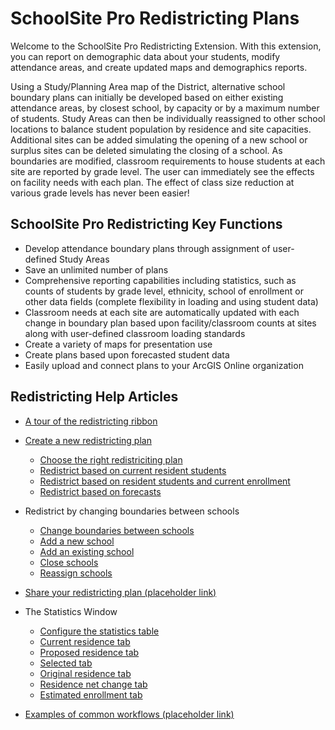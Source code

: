 
# SchoolSite Pro Redistricting Plans
Welcome to the SchoolSite Pro Redistricting Extension. With this extension, you can report on demographic data about your students, modify attendance areas, and create updated maps and demographics reports.

Using a Study/Planning Area map of the District, alternative school boundary plans can initially be developed based on either existing attendance areas, by closest school, by capacity or by a maximum number of students. Study Areas can then be individually reassigned to other school locations to balance student population by residence and site capacities. Additional sites can be added simulating the opening of a new school or surplus sites can be deleted simulating the closing of a school. As boundaries are modified, classroom requirements to house students at each site are reported by grade level. The user can immediately see the effects on facility needs with each plan. The effect of class size reduction at various grade levels has never been easier!

## SchoolSite Pro Redistricting Key Functions
* Develop attendance boundary plans through assignment of user-defined Study Areas
* Save an unlimited number of plans
* Comprehensive reporting capabilities including statistics, such as counts of students by grade level, ethnicity, school of enrollment or other data fields (complete flexibility in loading and using student data)
* Classroom needs at each site are automatically updated with each change in boundary plan based upon facility/classroom counts at sites along with user-defined classroom loading standards
* Create a variety of maps for presentation use
* Create plans based upon forecasted student data
* Easily upload and connect plans to your ArcGIS Online organization

## Redistricting Help Articles
- [A tour of the redistricting ribbon](briefTour.md)

- [Create a new redistricting plan](createPlan/choosePlan.md#create-new-plan)
  - [Choose the right redistriciting plan](createPlan/choosePlan.md)
  - [Redistrict based on current resident students](createPlan/residence.md)
  - [Redistrict based on resident students and current enrollment](createPlan/enrollment.md)
  - [Redistrict based on forecasts](createPlan/forecasts.md)
  
- Redistrict by changing boundaries between schools
  - [Change boundaries between schools](modifyPlans/changeBoundaries.md)
  - [Add a new school](modifyPlans/addSchool.md)
  - [Add an existing school](modifyPlans/addExistingSchool.md)
  - [Close schools](modifyPlans/closingSchools.md)
  - [Reassign schools](modifyPlans/reassignSchools.md)

- [Share your redistricting plan (placeholder link)](index.md)

- The Statistics Window
  - [Configure the statistics table](statistics/planProperties.md)
  - [Current residence tab](statistics/statsWindow.md#the-statistics-window-current-residence)
  - [Proposed residence tab](statistics/statsWindow.md#the-statistics-window-proposed-residence)
  - [Selected tab](statistics/statsWindow.md#the-statistics-window-selected)
  - [Original residence tab](statistics/statsWindow.md#the-statistics-window-original-residence)
  - [Residence net change tab](statistics/statsWindow.md#the-statistics-window-residence-net-change)
  - [Estimated enrollment tab](statistics/statsWindow.md#the-statistics-window-estimated-enrollment)

- [Examples of common workflows (placeholder link)](index.md)
